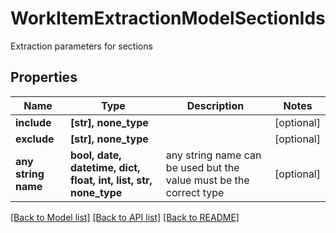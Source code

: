 # WorkItemExtractionModelSectionIds

Extraction parameters for sections

## Properties
Name | Type | Description | Notes
------------ | ------------- | ------------- | -------------
**include** | **[str], none_type** |  | [optional] 
**exclude** | **[str], none_type** |  | [optional] 
**any string name** | **bool, date, datetime, dict, float, int, list, str, none_type** | any string name can be used but the value must be the correct type | [optional]

[[Back to Model list]](../README.md#documentation-for-models) [[Back to API list]](../README.md#documentation-for-api-endpoints) [[Back to README]](../README.md)


